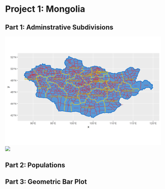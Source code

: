 # Project 1: Mongolia

## Part 1: Adminstrative Subdivisions
![](mongolia.png)
![](Khovsgol.png)

## Part 2: Populations

## Part 3: Geometric Bar Plot
